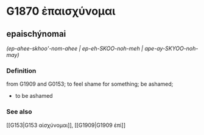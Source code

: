 # G1870 ἐπαισχύνομαι

## epaischýnomai

_(ep-ahee-skhoo'-nom-ahee | ep-eh-SKOO-noh-meh | ape-ay-SKYOO-noh-may)_

### Definition

from G1909 and G0153; to feel shame for something; be ashamed; 

- to be ashamed

### See also

[[G153|G153 αἰσχύνομαι]], [[G1909|G1909 ἐπί]]
